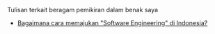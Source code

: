 Tulisan terkait beragam pemikiran dalam benak saya
- [Bagaimana cara memajukan "Software Engineering" di Indonesia?](#bagaimana-cara-memajukan-software-engineering-di-indonesia)